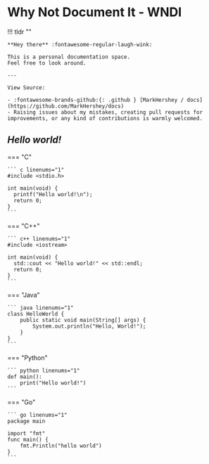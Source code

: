 # **W**hy **N**ot **D**ocument **I**t - **WNDI**

!!! tldr ""

    **Hey there** :fontawesome-regular-laugh-wink:

    This is a personal documentation space. 
    Feel free to look around.

    ---

    View Source: 

    - :fontawesome-brands-github:{: .github } [MarkHershey / docs](https://github.com/MarkHershey/docs)
    - Raising issues about my mistakes, creating pull requests for improvements, or any kind of contributions is warmly welcomed.

## _Hello world!_

=== "C"

    ``` c linenums="1"
    #include <stdio.h>

    int main(void) {
      printf("Hello world!\n");
      return 0;
    }
    ```

=== "C++"

    ``` c++ linenums="1"
    #include <iostream>

    int main(void) {
      std::cout << "Hello world!" << std::endl;
      return 0;
    }
    ```

=== "Java"

    ``` java linenums="1"
    class HelloWorld {
        public static void main(String[] args) {
            System.out.println("Hello, World!"); 
        }
    }
    ```

=== "Python"

    ``` python linenums="1"
    def main():
        print("Hello world!")
    ```

=== "Go"

    ``` go linenums="1"
    package main

    import "fmt"
    func main() {
        fmt.Println("hello world")
    }
    ```
